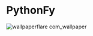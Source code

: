 # PythonFy
 
![wallpaperflare com_wallpaper](https://user-images.githubusercontent.com/93106680/201504915-feffdcb2-ed93-4ab5-8977-b05d33bcb246.jpg)
